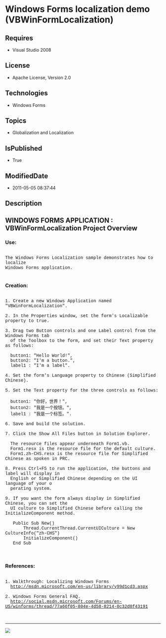 # Windows Forms localization demo (VBWinFormLocalization)
## Requires
* Visual Studio 2008
## License
* Apache License, Version 2.0
## Technologies
* Windows Forms
## Topics
* Globalization and Localization
## IsPublished
* True
## ModifiedDate
* 2011-05-05 08:37:44
## Description

<p style="font-family:Courier New"></p>
<h2>WINDOWS FORMS APPLICATION : VBWinFormLocalization Project Overview<br>
</h2>
<p style="font-family:Courier New"></p>
<h3>Use:</h3>
<p style="font-family:Courier New"><br>
The Windows Forms Localization sample demonstrates how to localize <br>
Windows Forms application.<br>
&nbsp; <br>
</p>
<h3>Creation:</h3>
<p style="font-family:Courier New"><br>
1. Create a new Windows Application named &quot;VBWinFormLocalization&quot;. <br>
<br>
2. In the Properties window, set the form's Localizable property to true.<br>
<br>
3. Drag two Button controls and one Label control from the Windows Forms tab <br>
&nbsp; of the Toolbox to the form, and set their Text property as follows:<br>
&nbsp; <br>
&nbsp; button1: &quot;Hello World!&quot;,<br>
&nbsp; button2: &quot;I'm a button.&quot;,<br>
&nbsp; label1 : &quot;I'm a label&quot;.<br>
&nbsp; <br>
4. Set the form's Language property to Chinese (Simplified Chinese).<br>
<br>
5. Set the Text property for the three controls as follows:<br>
<br>
&nbsp; button1: &quot;你好，世界！&quot;, <br>
&nbsp; button2: &quot;我是一个按钮。&quot;, <br>
&nbsp; label1 : &quot;我是一个标签。&quot;.<br>
<br>
6. Save and build the solution.<br>
<br>
7. Click the Show All Files button in Solution Explorer. <br>
<br>
&nbsp; The resource files appear underneath Form1.vb. <br>
&nbsp; Form1.resx is the resource file for the default culture.<br>
&nbsp; Form1.zh-CHS.resx is the resource file for Simplified Chinese as spoken in PRC.
<br>
<br>
8. Press Ctrl&#43;F5 to run the application, the buttons and label will display in <br>
&nbsp; English or Simplified Chinese depending on the UI language of your o<br>
&nbsp; perating system. <br>
&nbsp; <br>
9. If you want the form always display in Simplified Chinese, you can set the <br>
&nbsp; UI culture to Simplified Chinese before calling the InitializeComponent method.<br>
<br>
&nbsp; &nbsp;Public Sub New()<br>
&nbsp; &nbsp; &nbsp; &nbsp;Thread.CurrentThread.CurrentUICulture = New CultureInfo(&quot;zh-CHS&quot;)<br>
&nbsp; &nbsp; &nbsp; &nbsp;InitializeComponent()<br>
&nbsp; &nbsp;End Sub<br>
&nbsp; &nbsp;<br>
&nbsp; &nbsp;<br>
</p>
<h3>References:</h3>
<p style="font-family:Courier New"><br>
1. Walkthrough: Localizing Windows Forms<br>
&nbsp; <a target="_blank" href="http://msdn.microsoft.com/en-us/library/y99d1cd3.aspx">
http://msdn.microsoft.com/en-us/library/y99d1cd3.aspx</a><br>
&nbsp; <br>
2. Windows Forms General FAQ.<br>
&nbsp; <a target="_blank" href="http://social.msdn.microsoft.com/Forums/en-US/winforms/thread/77a66f05-804e-4d58-8214-0c32d8f43191">
http://social.msdn.microsoft.com/Forums/en-US/winforms/thread/77a66f05-804e-4d58-8214-0c32d8f43191</a><br>
&nbsp; <br>
<br>
</p>
<hr>
<div><a href="http://go.microsoft.com/?linkid=9759640" style="margin-top:3px"><img src="http://bit.ly/onecodelogo">
</a></div>
